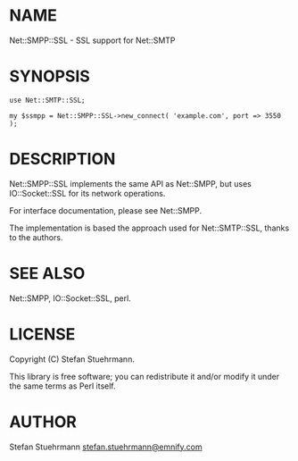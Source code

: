 # NAME

Net::SMPP::SSL - SSL support for Net::SMTP

# SYNOPSIS

    use Net::SMTP::SSL;
 
    my $ssmpp = Net::SMPP::SSL->new_connect( 'example.com', port => 3550 ); 

# DESCRIPTION

Net::SMPP::SSL implements the same API as Net::SMPP, but uses IO::Socket::SSL for its network operations. 

For interface documentation, please see Net::SMPP.

The implementation is based the approach used for Net::SMTP::SSL, thanks to the authors.

# SEE ALSO
Net::SMPP, IO::Socket::SSL, perl.

# LICENSE

Copyright (C) Stefan Stuehrmann.

This library is free software; you can redistribute it and/or modify
it under the same terms as Perl itself.

# AUTHOR

Stefan Stuehrmann <stefan.stuehrmann@emnify.com>
